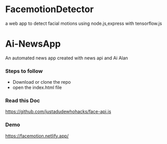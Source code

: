 # FacemotionDetector
a web app to detect facial motions using node.js,express with tensorflow.js

# Ai-NewsApp
An automated news app created with news api and Ai Alan

### Steps to follow
* Download or clone the repo
* open the index.html file


### Read this Doc
 https://github.com/justadudewhohacks/face-api.js
 
 ### Demo
 https://facemotion.netlify.app/
 
 
 


